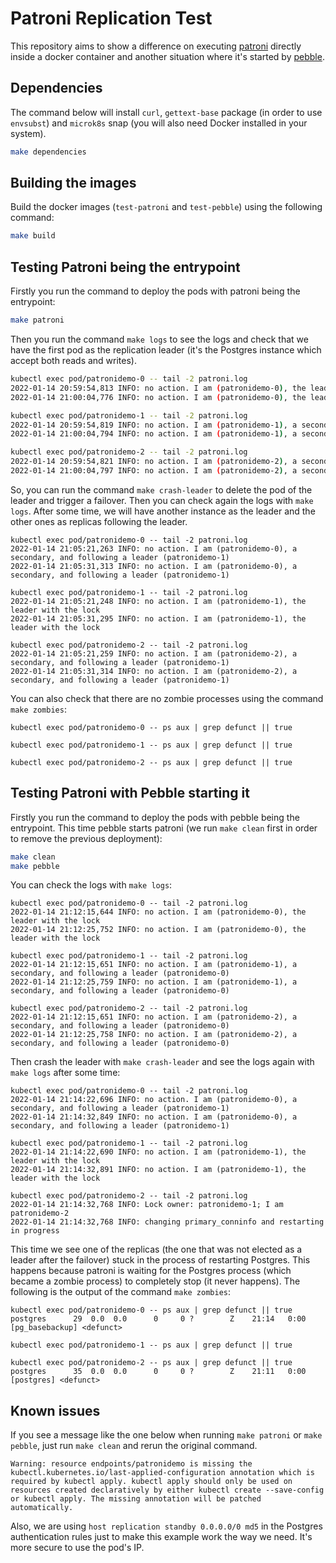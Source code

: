 # Patroni Replication Test

This repository aims to show a difference on executing [patroni](https://github.com/zalando/patroni) directly inside a docker container and another situation where it's started by [pebble](https://github.com/canonical/pebble).

## Dependencies

The command below will install `curl`, `gettext-base` package (in order to use `envsubst`) and `microk8s` snap (you will also need Docker installed in your system).
```sh
make dependencies
```

## Building the images

Build the docker images (`test-patroni` and `test-pebble`) using the following command:
```sh
make build
```

## Testing Patroni being the entrypoint

Firstly you run the command to deploy the pods with patroni being the entrypoint:

```sh
make patroni
```

Then you run the command `make logs` to see the logs and check that we have the first pod as the replication leader (it's the Postgres instance which accept both reads and writes).

```sh
kubectl exec pod/patronidemo-0 -- tail -2 patroni.log
2022-01-14 20:59:54,813 INFO: no action. I am (patronidemo-0), the leader with the lock
2022-01-14 21:00:04,776 INFO: no action. I am (patronidemo-0), the leader with the lock

kubectl exec pod/patronidemo-1 -- tail -2 patroni.log
2022-01-14 20:59:54,819 INFO: no action. I am (patronidemo-1), a secondary, and following a leader (patronidemo-0)
2022-01-14 21:00:04,794 INFO: no action. I am (patronidemo-1), a secondary, and following a leader (patronidemo-0)

kubectl exec pod/patronidemo-2 -- tail -2 patroni.log
2022-01-14 20:59:54,821 INFO: no action. I am (patronidemo-2), a secondary, and following a leader (patronidemo-0)
2022-01-14 21:00:04,797 INFO: no action. I am (patronidemo-2), a secondary, and following a leader (patronidemo-0)
```

So, you can run the command `make crash-leader` to delete the pod of the leader and trigger a failover. Then you can check again the logs with `make logs`. After some time, we will have another instance as the leader and the other ones as replicas following the leader.

```
kubectl exec pod/patronidemo-0 -- tail -2 patroni.log
2022-01-14 21:05:21,263 INFO: no action. I am (patronidemo-0), a secondary, and following a leader (patronidemo-1)
2022-01-14 21:05:31,313 INFO: no action. I am (patronidemo-0), a secondary, and following a leader (patronidemo-1)

kubectl exec pod/patronidemo-1 -- tail -2 patroni.log
2022-01-14 21:05:21,248 INFO: no action. I am (patronidemo-1), the leader with the lock
2022-01-14 21:05:31,295 INFO: no action. I am (patronidemo-1), the leader with the lock

kubectl exec pod/patronidemo-2 -- tail -2 patroni.log
2022-01-14 21:05:21,259 INFO: no action. I am (patronidemo-2), a secondary, and following a leader (patronidemo-1)
2022-01-14 21:05:31,314 INFO: no action. I am (patronidemo-2), a secondary, and following a leader (patronidemo-1)
```

You can also check that there are no zombie processes using the command `make zombies`:
```
kubectl exec pod/patronidemo-0 -- ps aux | grep defunct || true

kubectl exec pod/patronidemo-1 -- ps aux | grep defunct || true

kubectl exec pod/patronidemo-2 -- ps aux | grep defunct || true
```

## Testing Patroni with Pebble starting it

Firstly you run the command to deploy the pods with pebble being the entrypoint. This time pebble starts patroni (we run `make clean` first in order to remove the previous deployment):

```sh
make clean
make pebble
```

You can check the logs with `make logs`:

```
kubectl exec pod/patronidemo-0 -- tail -2 patroni.log
2022-01-14 21:12:15,644 INFO: no action. I am (patronidemo-0), the leader with the lock
2022-01-14 21:12:25,752 INFO: no action. I am (patronidemo-0), the leader with the lock

kubectl exec pod/patronidemo-1 -- tail -2 patroni.log
2022-01-14 21:12:15,651 INFO: no action. I am (patronidemo-1), a secondary, and following a leader (patronidemo-0)
2022-01-14 21:12:25,759 INFO: no action. I am (patronidemo-1), a secondary, and following a leader (patronidemo-0)

kubectl exec pod/patronidemo-2 -- tail -2 patroni.log
2022-01-14 21:12:15,651 INFO: no action. I am (patronidemo-2), a secondary, and following a leader (patronidemo-0)
2022-01-14 21:12:25,758 INFO: no action. I am (patronidemo-2), a secondary, and following a leader (patronidemo-0)
```

Then crash the leader with `make crash-leader` and see the logs again with `make logs` after some time:

```
kubectl exec pod/patronidemo-0 -- tail -2 patroni.log
2022-01-14 21:14:22,696 INFO: no action. I am (patronidemo-0), a secondary, and following a leader (patronidemo-1)
2022-01-14 21:14:32,849 INFO: no action. I am (patronidemo-0), a secondary, and following a leader (patronidemo-1)

kubectl exec pod/patronidemo-1 -- tail -2 patroni.log
2022-01-14 21:14:22,690 INFO: no action. I am (patronidemo-1), the leader with the lock
2022-01-14 21:14:32,891 INFO: no action. I am (patronidemo-1), the leader with the lock

kubectl exec pod/patronidemo-2 -- tail -2 patroni.log
2022-01-14 21:14:32,768 INFO: Lock owner: patronidemo-1; I am patronidemo-2
2022-01-14 21:14:32,768 INFO: changing primary_conninfo and restarting in progress
```

This time we see one of the replicas (the one that was not elected as a leader after the failover) stuck in the process of restarting Postgres. This happens because patroni is waiting for the Postgres process (which became a zombie process) to completely stop (it never happens). The following is the output of the command `make zombies`:

```
kubectl exec pod/patronidemo-0 -- ps aux | grep defunct || true
postgres      29  0.0  0.0      0     0 ?        Z    21:14   0:00 [pg_basebackup] <defunct>

kubectl exec pod/patronidemo-1 -- ps aux | grep defunct || true

kubectl exec pod/patronidemo-2 -- ps aux | grep defunct || true
postgres      35  0.0  0.0      0     0 ?        Z    21:11   0:00 [postgres] <defunct>
```

## Known issues

If you see a message like the one below when running `make patroni` or `make pebble`, just run `make clean` and rerun the original command.

```
Warning: resource endpoints/patronidemo is missing the kubectl.kubernetes.io/last-applied-configuration annotation which is required by kubectl apply. kubectl apply should only be used on resources created declaratively by either kubectl create --save-config or kubectl apply. The missing annotation will be patched automatically.
```

Also, we are using `host replication standby 0.0.0.0/0 md5` in the Postgres authentication rules just to make this example work the way we need. It's more secure to use the pod's IP.